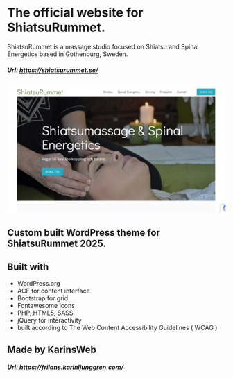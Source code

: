 The official website for ShiatsuRummet.
=============================

ShiatsuRummet is a massage studio focused on Shiatsu and Spinal Energetics based in Gothenburg, Sweden.

##### Url:  https://shiatsurummet.se/

![Screenshot](/screenshot.jpg?raw=true "Screenshot")


## Custom built WordPress theme for ShiatsuRummet 2025.

## Built with 

- WordPress.org
- ACF for content interface
- Bootstrap for grid
- Fontawesome icons
- PHP, HTML5, SASS
- jQuery for interactivity
- built according to The Web Content Accessibility Guidelines ( WCAG )

## Made by KarinsWeb 
##### Url: https://frilans.karinljunggren.com/